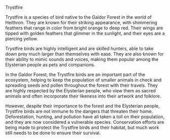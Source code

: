 Trystfire

Trystfire is a species of bird native to the Galdor Forest in the world of Heithron. They are known for their striking appearance, with shimmering feathers that range in color from bright orange to deep red. Their wings are tipped with golden feathers that glimmer in the sunlight, and their eyes are a piercing yellow.

Trystfire birds are highly intelligent and are skilled hunters, able to take down prey much larger than themselves with ease. They are also known for their ability to mimic sounds and voices, making them popular among the Elysterian people as pets and companions.

In the Galdor Forest, the Trystfire birds are an important part of the ecosystem, helping to keep the population of smaller animals in check and spreading seeds and pollen throughout the forest with their travels. They are highly respected by the Elysterian people, who view them as sacred animals and often incorporate their likeness into their artwork and folklore.

However, despite their importance to the forest and the Elysterian people, Trystfire birds are not immune to the dangers that threaten their home. Deforestation, hunting, and pollution have all taken a toll on their population, and they are now considered a vulnerable species. Conservation efforts are being made to protect the Trystfire birds and their habitat, but much work still needs to be done to ensure their survival.
